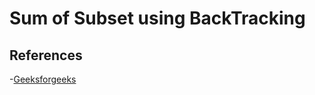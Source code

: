 
# Sum of Subset using  BackTracking






## References
-[Geeksforgeeks](https://www.geeksforgeeks.org/subset-sum-problem-dp-25/)
